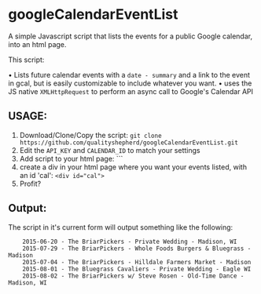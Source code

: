 # googleCalendarEventList
A simple Javascript script that lists the events for a public Google calendar, into an html page. 

This script:

  • Lists future calendar events with a `date - summary` and a link to the event in gcal, but is easily customizable to include whatever you want. 
  • uses the JS native `XMLHttpRequest` to perform an async call to Google's Calendar API


## USAGE:
  1. Download/Clone/Copy the script: `git clone https://github.com/qualityshepherd/googleCalendarEventList.git`
  2. Edit the `API_KEY` and `CALENDAR_ID` to match your settings
  2. Add script to your html page: `<script src="gcal.js"></script>``
  3. create a div in your html page where you want your events listed, with an id 'cal': `<div id="cal">`
  4. Profit?


## Output:
The script in it's current form will output something like the following:
```
	2015-06-20 - The BriarPickers - Private Wedding - Madison, WI
	2015-07-29 - The BriarPickers - Whole Foods Burgers & Bluegrass - Madison
	2015-07-04 - The BriarPickers - Hilldale Farmers Market - Madison
	2015-08-01 - The Bluegrass Cavaliers - Private Wedding - Eagle WI
	2015-08-02 - The BriarPickers w/ Steve Rosen - Old-Time Dance - Madison, WI
```